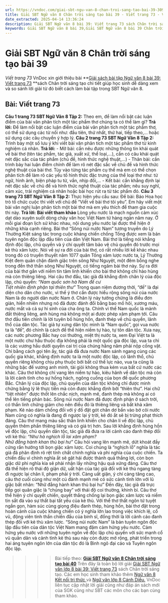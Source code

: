 ```yaml
---
url: https://vndoc.com/giai-sbt-ngu-van-8-chan-troi-sang-tao-bai-39-309572
title: Giải SBT Ngữ văn 8 Chân trời sáng tạo bài 39 - Viết trang 73 - VnDoc.com
date_extracted: 2025-04-14 13:36:24
description: Giải SBT Ngữ văn 8 bài 39: Viết trang 73 sách Chân trời sáng tạo có đáp án chi tiết cho các bạn cùng tham khảo.
keywords: Giải SBT Ngữ văn 8 bài 39,Giải SBT Ngữ văn 8 bài 39 Chân trời sáng tạo,Giải sách bài tập Ngữ văn CTST lớp 8,Ngữ văn lớp 8 Chân trời sáng tạo,giải bài tập ngữ văn lớp 8,bài Viết trang 73,giải SBT ngữ văn 8 CTST trang 73
---
```


# Giải SBT Ngữ văn 8 Chân trời sáng tạo bài 39
 _Viết trang 73_
VnDoc xin giới thiệu bài **[Giải sách bài tập Ngữ văn 8 bài 39: Viết trang 73](<https://vndoc.com/giai-sbt-ngu-van-8-chan-troi-sang-tao-bai-39-309572>) **sách Chân trời sáng tạo chi tiết giúp học sinh dễ dàng xem và so sánh lời giải từ đó biết cách làm bài tập trong SBT Ngữ văn 8.
## **Bài: Viết trang 73**
**Câu 1 trang 73 SBT Ngữ Văn 8 Tập 2:** Theo em, để làm nổi bật các luận điểm của bài văn phân tích một tác phẩm thơ chúng ta có thể làm gì?
**Trả lời:**
Để làm nổi bật các luận điểm của bài văn phân tích một tác phẩm thơ, có thể sử dụng các từ nối như: đầu tiên, thứ nhất, thứ hai, tiếp theo,… hoặc sử dụng các câu chuyển ý hợp lý.
**Câu 2 trang 73 SBT Ngữ Văn 8 Tập 2:** Trình bày một số lưu ý khi viết bài văn phân tích một tác phẩm thơ từ kinh nghiệm cá nhân.
**Trả lời:**
\- Mở bài: cần nêu được những thông tin khái quát về bài thơ \(tên tác phẩm, tác giả, xuất xứ, thể loại,…\), cần có câu khái quát nét đặc sắc của tác phẩm \(chủ đề, hình thức nghệ thuật,…\)
\- Thân bài: cần trình bày hai luận điểm chính để làm rõ nét đặc sắc về chủ đề và hình thức nghệ thuật của bài thơ. Tùy vào từng tác phẩm cụ thể mà em có thể chọn phân tích để làm rõ các yếu tố hình thức đặc trưng của thể loại thơ như: từ ngữ, hình ảnh, biện pháp tu từ, vần, nhịp đối,…
\- Kết bài: cần khẳng định lại nét đặc sắc về chủ đề và hình thức nghệ thuật của tác phẩm; nêu suy nghĩ, cảm xúc, trải nghiệm cá nhân hoặc bài học rút ra từ tác phẩm đó.
**Câu 3 trang 73 SBT Ngữ Văn 8 Tập 2:** Thực hiện yêu cầu sau:
Đề bài: Báo Hoa học trò tổ chức cuộc thi viết với chủ đề “Viết về bài thơ tôi yêu”. Em hãy viết một bài văn nghị luận phân tích một bài thơ mà em yêu thích để tham gia cuộc thi này.
**Trả lời:**
**Bài viết tham khảo**
Lòng yêu nước là mạch nguồn cảm xúc dạt dào xuyên suốt dòng chảy văn học Việt Nam từ hàng ngàn năm nay. Ở mỗi giai đoạn lịch sử khác nhau, nội dung yêu nước lại được thể hiện ở những khía cạnh riêng. Bài thơ “Sông núi nước Nam” tương truyền do Lý Thường Kiệt sáng tác trong cuộc kháng chiến chống Tống được xem là bản tuyên ngôn độc lập đầu tiên của dân Việt Nam. Bài thơ là tiếng nói khẳng định độc lập, chủ quyền và ý chí quyết tâm bảo vệ chủ quyền đó trước mọi kẻ thù xâm lược.
Nói về sự ra đời của bài thơ, có rất nhiều lời kể khác nhau trong đó có truyền thuyết năm 1077 quân Tống xâm lược nước ta, Lý Thường Kiệt đem quân chặn đánh giặc trên sông Như Nguyệt, một đêm bỗng nghe trong đền thờ thần sông Như Nguyệt, có tiếng ngâm bài thơ này. Sự ra đời của bài thơ gắn với niềm tin tâm linh khiến cho bài thơ không chỉ hào hùng mà còn thiêng liêng.
Hai câu thơ đầu, tác giả đã khẳng định chân lý của độc lập, chủ quyền:
_“Nam quốc sơn hà Nam đế cư_  
 _Tiệt nhiên định phận tại thiên thư”_
Trong quan niệm đương thời, “đế” là đại diện cho dân cho nước, vì thế ý thơ cần được hiểu rộng sông núi của nước Nam là do người dân nước Nam ở. Chân lý này tưởng chừng là điều đơn giản, hiển nhiên nhưng nó đã được đánh đổi bằng bao mồ hôi, xương máu, nước mắt và cả sự hi sinh của cha ông ta. Chính vì thế Nam quốc là mảnh đất thiêng liêng, anh hùng mà không một ai được phép xâm phạm tới. Câu thơ đầu tiên chính là lời tuyên bố hùng hồn, đanh thép về chủ quyền, lãnh thổ của dân tộc. Tác giả tự xưng dân tộc mình là “Nam quốc”, gọi vua nước ta là “đế”, đó chính là cách để thể hiện niềm tự hào, tự tôn dân tộc. Xưa nay, các nước phương Bắc hay coi thường, miệt thị nước ta, xem Đại Việt ta là một nước chư hầu thuộc địa không phải là một quốc gia độc lập, vua ta chỉ là các vương hầu dưới quyền cai trị của chúng hằng năm phải nộp cống vật. Chỉ bằng cách gọi tên ấy, tác giả đã đưa nước Nam sánh ngang cùng các quốc gia khác, khẳng định nước ta là một nước độc lập, có lãnh thổ, chủ quyền riêng không chịu phụ thuộc bởi bất cứ thế lực nào, vua ta cũng là những bậc đế vương anh minh, tài giỏi không thua kém vua bất cứ nước các khác. Câu thơ không chỉ vang lên niềm tự hào, kiêu hãnh về dân tộc mà còn là lời cảnh tỉnh cho sự hống hách, ngông cuồng của bọn đế quốc phương Bắc.
Chân lý của độc lập, chủ quyền của dân tộc không chỉ được minh chứng bằng lý lẽ thực tiễn mà còn được khẳng định bởi “thiên thư”. Hai chữ “tiệt nhiên” được thốt lên chắc nịch, mạnh mẽ, đanh thép mà không ai có thể lên tiếng phản bác. Sông núi nước Nam đã được định phận ở sách trời, có thần linh chứng giám cho nên điều đó là thiêng liêng và bất khả xâm phạm. Kẻ nào dám chống đối với ý đồ đặt gót chân dơ bẩn vào bờ cõi nước Nam cũng có nghĩa là đang đi ngược lại ý trời, kẻ đó ắt sẽ bị trừng phạt thích đáng. Câu thơ mang màu sắc thần linh khiến cho chân lí về độc lập, chủ quyền thêm phần thiêng liêng và có giá trị hơn.
Sau lời khẳng định hùng hồn về độc lập, chủ quyền dân tộc, tác giả đã đưa ra lời cảnh cáo đanh thép đối với kẻ thù:
_“Như hà nghịch lỗ lai xâm phạm?_  
_Nhữ đẳng hành khan thủ bại hư”_
Câu hỏi vang lên mạnh mẽ, dứt khoát đầy cứng rắn hướng tới bọn giặc xâm lược. Coi chúng là “nghịch lỗ” nghĩa là tác giả đã phân định rõ rệt tính chất chính nghĩa và phi nghĩa của cuộc chiến. Ta chiến đấu vì chính nghĩa ắt sẽ gặt hái được thành quả thắng lợi, còn bọn giặc dữ phi nghĩa kia sẽ phải nhận lấy những hậu quả xứng đáng. Câu thơ đã thể hiện rõ thái độ giận dữ, uất hận của tác giả đối với kẻ thù ngang tàng đi ngược lại chân lí, phạm phải ý trời. Càng uất giận, ý chí càng tăng cao, câu thơ cuối cùng như một cú đánh mạnh mẽ có sức cảnh tỉnh lớn với lũ giặc bất nhân: “Nhữ đẳng hành khan thủ bại hư”
Đến đây, tác giả đã trực tiếp gọi quân giặc là “chúng bay” với thái độ coi thường, khinh bỉ. Câu thơ thể hiện ý chí quyết chiến, quyết thắng chống lại bọn giặc xâm lược và niềm tin sắt đá vào sự thất bại tất yếu của kẻ thù. Với thể thơ thất ngôn tứ tuyệt ngắn gọn, hàm súc cùng giọng điệu đanh thép, hùng hồn, bài thơ đặt trong hoàn cảnh của cuộc kháng chiến có ý nghĩa lớn lao trong việc khích lệ, cổ vũ, động viên tinh thần chiến đấu của binh sĩ, đồng thời là lời cảnh cáo đanh thép đối với kẻ thù xâm lược.
“Sông núi nước Nam” là bản tuyên ngôn độc lập đầu tiên của dân tộc Việt Nam mang đậm cảm hứng yêu nước. Cảm hứng yêu nước với những tuyên ngôn về độc lập chủ quyền với sức mạnh cổ vũ quân dân và cảnh tỉnh kẻ thù sau này còn được mở rộng, phát triển trong hai áng tuyên ngôn lớn của dân tộc đó là Bình ngô đại cáo và Tuyên ngôn độc lập.
>>>> Bài tiếp theo: **[Giải SBT Ngữ văn 8 Chân trời sáng tạo bài 40](<https://vndoc.com/giai-sbt-ngu-van-8-chan-troi-sang-tao-bai-40-309574>)**
Trên đây là toàn bộ lời giải [Giải SBT Ngữ văn lớp 8 bài 39: Viết trang 73](<https://vndoc.com/giai-sbt-ngu-van-8-chan-troi-sang-tao-bai-39-309572>) sách Chân trời sáng tạo. Các em học sinh tham khảo thêm [Ngữ văn 8 Kết nối tri thức ](<https://vndoc.com/ngu-van-8-ket-noi-tri-thuc>)và [Ngữ văn lớp 8 Cánh Diều.](<https://vndoc.com/ngu-van-8-canh-dieu>) VnDoc liên tục cập nhật lời giải cũng như đáp án sách mới của SGK cũng như SBT các môn cho các bạn cùng tham khảo.
